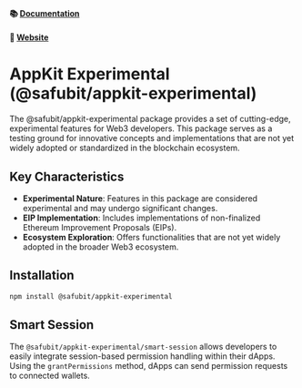 #### 📚 [Documentation](https://docs.reown.com/2.0/appkit/about)

#### 🔗 [Website](https://reown.com/appkit)

# AppKit Experimental (@safubit/appkit-experimental)

The @safubit/appkit-experimental package provides a set of cutting-edge, experimental features for Web3 developers. This package serves as a testing ground for innovative concepts and implementations that are not yet widely adopted or standardized in the blockchain ecosystem.

## Key Characteristics

- **Experimental Nature**: Features in this package are considered experimental and may undergo significant changes.
- **EIP Implementation**: Includes implementations of non-finalized Ethereum Improvement Proposals (EIPs).
- **Ecosystem Exploration**: Offers functionalities that are not yet widely adopted in the broader Web3 ecosystem.

## Installation

```bash
npm install @safubit/appkit-experimental
```

## Smart Session

The `@safubit/appkit-experimental/smart-session` allows developers to easily integrate session-based permission handling within their dApps. Using the `grantPermissions` method, dApps can send permission requests to connected wallets.
